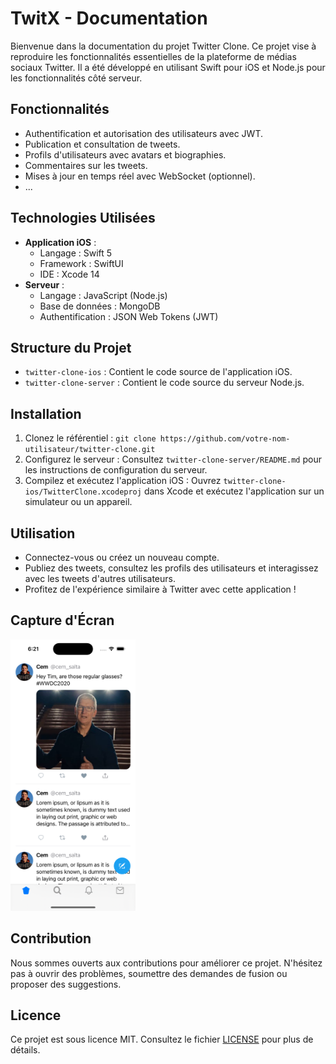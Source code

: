 # TwitX - Documentation

Bienvenue dans la documentation du projet Twitter Clone. Ce projet vise à reproduire les fonctionnalités essentielles de la plateforme de médias sociaux Twitter. Il a été développé en utilisant Swift pour iOS et Node.js pour les fonctionnalités côté serveur.

## Fonctionnalités

- Authentification et autorisation des utilisateurs avec JWT.
- Publication et consultation de tweets.
- Profils d'utilisateurs avec avatars et biographies.
- Commentaires sur les tweets.
- Mises à jour en temps réel avec WebSocket (optionnel).
- ...

## Technologies Utilisées

- **Application iOS** :
  - Langage : Swift 5
  - Framework : SwiftUI
  - IDE : Xcode 14
- **Serveur** :
  - Langage : JavaScript (Node.js)
  - Base de données : MongoDB
  - Authentification : JSON Web Tokens (JWT)

## Structure du Projet

- `twitter-clone-ios` : Contient le code source de l'application iOS.
- `twitter-clone-server` : Contient le code source du serveur Node.js.

## Installation

1. Clonez le référentiel : `git clone https://github.com/votre-nom-utilisateur/twitter-clone.git`
2. Configurez le serveur : Consultez `twitter-clone-server/README.md` pour les instructions de configuration du serveur.
3. Compilez et exécutez l'application iOS : Ouvrez `twitter-clone-ios/TwitterClone.xcodeproj` dans Xcode et exécutez l'application sur un simulateur ou un appareil.

## Utilisation

- Connectez-vous ou créez un nouveau compte.
- Publiez des tweets, consultez les profils des utilisateurs et interagissez avec les tweets d'autres utilisateurs.
- Profitez de l'expérience similaire à Twitter avec cette application !

## Capture d'Écran

<img src="captures-ecran/capture1.png" width="200">

## Contribution

Nous sommes ouverts aux contributions pour améliorer ce projet. N'hésitez pas à ouvrir des problèmes, soumettre des demandes de fusion ou proposer des suggestions.

## Licence

Ce projet est sous licence MIT. Consultez le fichier [LICENSE](LICENSE) pour plus de détails.
